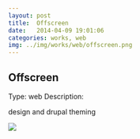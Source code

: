 ```yaml
---
layout: post
title:  Offscreen
date:   2014-04-09 19:01:06
categories: works, web
img: ../img/works/web/offscreen.png
---
```


<h2>Offscreen</h2>
<label>Type:</label>
<span>web</span>
<label>Description:</label>
<p>design and drupal theming</p>
<img src="/img/works/web/offscreen.png">